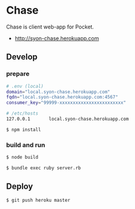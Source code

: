 Chase
=====

Chase is client web-app for Pocket.

- http://syon-chase.herokuapp.com


## Develop

### prepare

```sh
# .env (local)
domain="local.syon-chase.herokuapp.com"
fqdn="local.syon-chase.herokuapp.com:4567"
consumer_key="99999-xxxxxxxxxxxxxxxxxxxxxxxx"
```

```sh
# /etc/hosts
127.0.0.1       local.syon-chase.herokuapp.com
```

```sh
$ npm install
```

### build and run

```sh
$ node build
```

```sh
$ bundle exec ruby server.rb
```


## Deploy

```sh
$ git push heroku master
```
